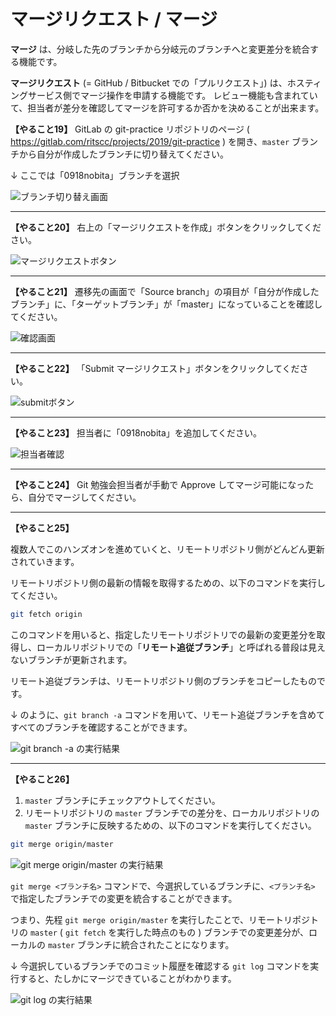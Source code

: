 # マージリクエスト / マージ

**マージ** は、分岐した先のブランチから分岐元のブランチへと変更差分を統合する機能です。

**マージリクエスト** (= GitHub / Bitbucket での「プルリクエスト」) は、ホスティングサービス側でマージ操作を申請する機能です。
レビュー機能も含まれていて、担当者が差分を確認してマージを許可するか否かを決めることが出来ます。

**【やること19】** GitLab の git-practice リポジトリのページ ( https://gitlab.com/ritscc/projects/2019/git-practice ) を開き、`master` ブランチから自分が作成したブランチに切り替えてください。

↓ ここでは「0918nobita」ブランチを選択

![ブランチ切り替え画面](./media/branch-switching.png)

---

**【やること20】** 右上の「マージリクエストを作成」ボタンをクリックしてください。

![マージリクエストボタン](./media/merge-req-btn.png)

---

**【やること21】** 遷移先の画面で「Source branch」の項目が「自分が作成したブランチ」に、「ターゲットブランチ」が「master」になっていることを確認してください。

![確認画面](./media/new-merge-req.png)

---

**【やること22】** 「Submit マージリクエスト」ボタンをクリックしてください。

![submitボタン](./media/submit-btn.png)

---

**【やること23】** 担当者に「0918nobita」を追加してください。

![担当者確認](./media/asignee.png)

---

**【やること24】** Git 勉強会担当者が手動で Approve してマージ可能になったら、自分でマージしてください。

---

**【やること25】**

複数人でこのハンズオンを進めていくと、リモートリポジトリ側がどんどん更新されていきます。

リモートリポジトリ側の最新の情報を取得するための、以下のコマンドを実行してください。

```bash
git fetch origin
```

このコマンドを用いると、指定したリモートリポジトリでの最新の変更差分を取得し、ローカルリポジトリでの「**リモート追従ブランチ**」と呼ばれる普段は見えないブランチが更新されます。

リモート追従ブランチは、リモートリポジトリ側のブランチをコピーしたものです。

↓ のように、``git branch -a`` コマンドを用いて、リモート追従ブランチを含めてすべてのブランチを確認することができます。

![git branch -a の実行結果](./media/git-branch-a.png) 

---

**【やること26】**

1. `master` ブランチにチェックアウトしてください。
2. リモートリポジトリの `master` ブランチでの差分を、ローカルリポジトリの `master` ブランチに反映するための、以下のコマンドを実行してください。

```bash
git merge origin/master
```

![git merge origin/master の実行結果](./media/git-merge-origin-master.png)

``git merge <ブランチ名>`` コマンドで、今選択しているブランチに、`<ブランチ名>` で指定したブランチでの変更を統合することができます。

つまり、先程 ``git merge origin/master`` を実行したことで、リモートリポジトリの `master` ( ``git fetch`` を実行した時点のもの ) ブランチでの変更差分が、ローカルの `master` ブランチに統合されたことになります。

↓ 今選択しているブランチでのコミット履歴を確認する ``git log`` コマンドを実行すると、たしかにマージできていることがわかります。

![git log の実行結果](./media/git-log.png)
